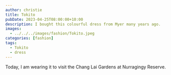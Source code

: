 ```yaml
---
author: christie
title: Tokito
pubDate: 2023-04-25T08:00:00+10:00
description: I bought this colourful dress from Myer many years ago.
images:
  - ../../../images/fashion/Tokito.jpeg
categories: [fashion]
tags:
  - Tokito
  - dress
---
```


Today, I am wearing it to visit the Chang Lai Gardens at Nurragingy Reserve.
